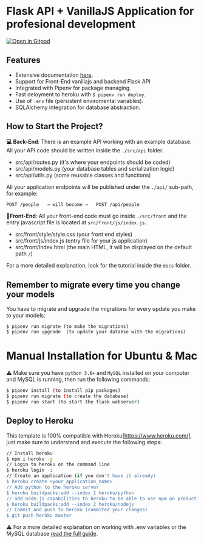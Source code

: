 # Flask API + VanillaJS Application for profesional development

[![Open in Gitpod](https://gitpod.io/button/open-in-gitpod.svg)](https://gitpod.io/from-referrer/)

## Features

- Extensive documentation [here](https://github.com/4GeeksAcademy/flask-api-vanillajs-boilerplate/tree/master/docs).
- Support for Front-End vanillajs and backend Flask API
- Integrated with Pipenv for package managing.
- Fast deloyment to heroku with `$ pipenv run deploy`.
- Use of `.env` file (persistent enviromental variables).
- SQLAlchemy integration for database abstraction.


## How to Start the Project?

**💻 Back-End**: There is an example API working with an example database. All your API code should be written inside the `./src/api` folder.

- src/api/routes.py (it's where your endpoints should be coded)
- src/api/models.py (your database tables and serialization logic)
- src/api/utils.py (some reusable classes and functions)

All your application endpoints will be published under the `./api/` sub-path, for example:

```bash
POST /people   → will become →   POST /api/people
```

**🎨Front-End**: All your front-end code must go inside `./src/front` and the entry javascript file is located at `src/front/js/index.js`.

- src/front/style/style.css (your front end styles)
- src/front/js/index.js (entry file for your js application)
- src/front/index.html (the main HTML, it will be displayed on the default path `/`)

For a more detailed explanation, look for the tutorial inside the `docs` folder.

## Remember to migrate every time you change your models

You have to migrate and upgrade the migrations for every update you make to your models:
```
$ pipenv run migrate (to make the migrations)
$ pipenv run upgrade  (to update your databse with the migrations)
```


# Manual Installation for Ubuntu & Mac

⚠️ Make sure you have `python 3.6+` and `MySQL` installed on your computer and MySQL is running, then run the following commands:
```sh
$ pipenv install (to install pip packages)
$ pipenv run migrate (to create the database)
$ pipenv run start (to start the flask webserver)
```


## Deploy to Heroku

This template is 100% compatible with Heroku[https://www.heroku.com/], just make sure to understand and execute the following steps:

```sh
// Install heroku
$ npm i heroku -g
// Login to heroku on the command line
$ heroku login -i
// Create an application (if you don't have it already)
$ heroku create <your_application_name>
// Add python to the heroku server
$ heroku buildpacks:add --index 1 heroku/python
// add node.js capabilities to heroku to be able to use npm on production
$ heroku buildpacks:add --index 2 heroku/nodejs
// Commit and push to heroku (commited your changes)
$ git push heroku master
```
:warning: For a more detailed explanation on working with .env variables or the MySQL database [read the full guide](https://github.com/4GeeksAcademy/flask-rest-hello/blob/master/docs/DEPLOY_YOUR_APP.md).
